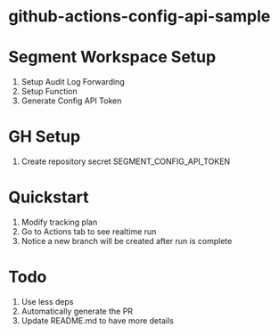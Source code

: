 # github-actions-config-api-sample

# Segment Workspace Setup
1. Setup Audit Log Forwarding
2. Setup Function
3. Generate Config API Token


# GH Setup
1. Create repository secret SEGMENT_CONFIG_API_TOKEN

# Quickstart
1. Modify tracking plan
2. Go to Actions tab to see realtime run
3. Notice a new branch will be created after run is complete

# Todo
1. Use less deps
2. Automatically generate the PR
3. Update README.md to have more details
